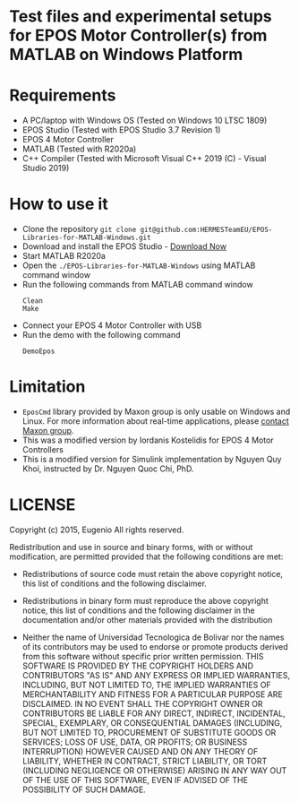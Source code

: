 # Test files and experimental setups for EPOS Motor Controller(s) from MATLAB on Windows Platform

# Requirements
* A PC/laptop with Windows OS (Tested on Windows 10 LTSC 1809)
* EPOS Studio (Tested with EPOS Studio 3.7 Revision 1)
* EPOS 4 Motor Controller
* MATLAB (Tested with R2020a)
* C++ Compiler (Tested with Microsoft Visual C++ 2019 (C) - Visual Studio 2019)

# How to use it
* Clone the repository `git clone git@github.com:HERMESTeamEU/EPOS-Libraries-for-MATLAB-Windows.git`
* Download and install the EPOS Studio - [Download Now](https://www.maxongroup.com/medias/sys_master/root/8942467743774/EPOS-2-4-IDX-Setup.zip)
* Start MATLAB R2020a
* Open the `./EPOS-Libraries-for-MATLAB-Windows` using MATLAB command window
* Run the following commands from MATLAB command window
    ```
    Clean
    Make
    ```
* Connect your EPOS 4 Motor Controller with USB
* Run the demo with the following command
    ```
    DemoEpos
    ```

# Limitation
* `EposCmd` library provided by Maxon group is only usable on Windows and Linux. For more information about real-time applications, please [contact Maxon group](https://support.maxongroup.com/hc/en-us/requests/new).
* This was a modified version by Iordanis Kostelidis <HERMES Team> for EPOS 4 Motor Controllers
* This is a modified version for Simulink implementation by Nguyen Quy Khoi, instructed by Dr. Nguyen Quoc Chi, PhD.

# LICENSE
Copyright (c) 2015, Eugenio
All rights reserved.

Redistribution and use in source and binary forms, with or without
modification, are permitted provided that the following conditions are met:

* Redistributions of source code must retain the above copyright notice, this
  list of conditions and the following disclaimer.

* Redistributions in binary form must reproduce the above copyright notice,
  this list of conditions and the following disclaimer in the documentation
  and/or other materials provided with the distribution
* Neither the name of Universidad Tecnologica de Bolivar nor the names of its
  contributors may be used to endorse or promote products derived from this
  software without specific prior written permission.
THIS SOFTWARE IS PROVIDED BY THE COPYRIGHT HOLDERS AND CONTRIBUTORS "AS IS"
AND ANY EXPRESS OR IMPLIED WARRANTIES, INCLUDING, BUT NOT LIMITED TO, THE
IMPLIED WARRANTIES OF MERCHANTABILITY AND FITNESS FOR A PARTICULAR PURPOSE ARE
DISCLAIMED. IN NO EVENT SHALL THE COPYRIGHT OWNER OR CONTRIBUTORS BE LIABLE
FOR ANY DIRECT, INDIRECT, INCIDENTAL, SPECIAL, EXEMPLARY, OR CONSEQUENTIAL
DAMAGES (INCLUDING, BUT NOT LIMITED TO, PROCUREMENT OF SUBSTITUTE GOODS OR
SERVICES; LOSS OF USE, DATA, OR PROFITS; OR BUSINESS INTERRUPTION) HOWEVER
CAUSED AND ON ANY THEORY OF LIABILITY, WHETHER IN CONTRACT, STRICT LIABILITY,
OR TORT (INCLUDING NEGLIGENCE OR OTHERWISE) ARISING IN ANY WAY OUT OF THE USE
OF THIS SOFTWARE, EVEN IF ADVISED OF THE POSSIBILITY OF SUCH DAMAGE.
